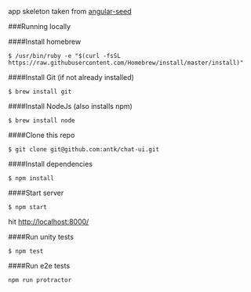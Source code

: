 app skeleton taken from [angular-seed](https://github.com/angular/angular-seed)


###Running locally

####Install homebrew

`$ /usr/bin/ruby -e "$(curl -fsSL https://raw.githubusercontent.com/Homebrew/install/master/install)"`

####Install Git (if not already installed)

`$ brew install git`

####Install NodeJs (also installs npm)

`$ brew install node`

####Clone this repo

```$ git clone git@github.com:antk/chat-ui.git```

####Install dependencies

```$ npm install```

####Start server

```$ npm start```

hit [http://localhost:8000/](http://localhost:8000/)

####Run unity tests

```$ npm test```

####Run e2e tests

```npm run protractor```